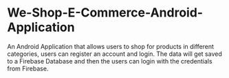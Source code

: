 # We-Shop-E-Commerce-Android-Application

An Android Application that allows users to shop for products in different categories, users can register an account and login. The data will get saved to a Firebase Database and then the users can login with the credentials from Firebase.
